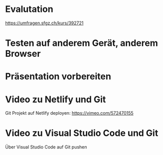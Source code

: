 # Evalutation
https://umfragen.sfgz.ch/kurs/392721

# Testen auf anderem Gerät, anderem Browser

# Präsentation vorbereiten

# Video zu Netlify und Git 
Git Projekt auf Netlify deployen: https://vimeo.com/572470155

# Video zu Visual Studio Code und Git
Über Visual Studio Code auf Git pushen
